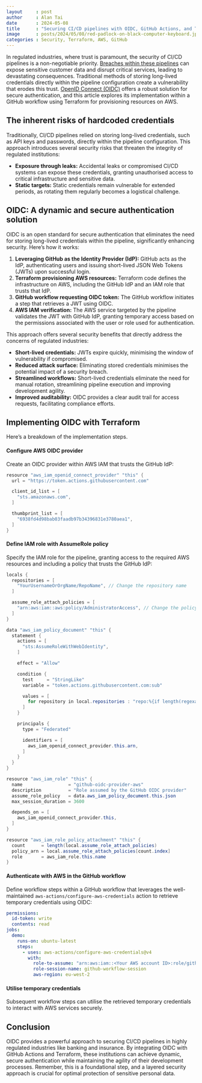 ```yaml
---
layout     : post
author     : Alan Tai
date       : 2024-05-08
title      : "Securing CI/CD pipelines with OIDC, GitHub Actions, and Terraform"
image      : posts/2024/05/08/red-padlock-on-black-computer-keyboard.jpg
categories : Security, Terraform, AWS, GitHub
---
```

In regulated industries, where trust is paramount, the security of CI/CD pipelines is a non-negotiable priority. [Breaches within these pipelines](https://www.reversinglabs.com/blog/ci/cd-security-breaches-update-software-security-approach) can expose sensitive customer data and disrupt critical services, leading to devastating consequences. Traditional methods of storing long-lived credentials directly within the pipeline configuration create a vulnerability that erodes this trust. [OpenID Connect (OIDC)](https://openid.net/developers/how-connect-works/) offers a robust solution for secure authentication, and this article explores its implementation within a GitHub workflow using Terraform for provisioning resources on AWS.

## The inherent risks of hardcoded credentials

Traditionally, CI/CD pipelines relied on storing long-lived credentials, such as API keys and passwords, directly within the pipeline configuration. This approach introduces several security risks that threaten the integrity of regulated institutions:

* **Exposure through leaks:** Accidental leaks or compromised CI/CD systems can expose these credentials, granting unauthorised access to critical infrastructure and sensitive data.
* **Static targets:** Static credentials remain vulnerable for extended periods, as rotating them regularly becomes a logistical challenge.

## OIDC: A dynamic and secure authentication solution

OIDC is an open standard for secure authentication that eliminates the need for storing long-lived credentials within the pipeline, significantly enhancing security. Here’s how it works:

1. **Leveraging GitHub as the Identity Provider (IdP):** GitHub acts as the IdP, authenticating users and issuing short-lived JSON Web Tokens (JWTs) upon successful login.
2. **Terraform provisioning AWS resources:** Terraform code defines the infrastructure on AWS, including the GitHub IdP and an IAM role that trusts that IdP.
3. **GitHub workflow requesting OIDC token:** The GitHub workflow initiates a step that retrieves a JWT using OIDC.
4. **AWS IAM verification:** The AWS service targeted by the pipeline validates the JWT with GitHub IdP, granting temporary access based on the permissions associated with the user or role used for authentication.

This approach offers several security benefits that directly address the concerns of regulated industries:

* **Short-lived credentials:** JWTs expire quickly, minimising the window of vulnerability if compromised.
* **Reduced attack surface:** Eliminating stored credentials minimises the potential impact of a security breach.
* **Streamlined workflows:** Short-lived credentials eliminate the need for manual rotation, streamlining pipeline execution and improving development agility.
* **Improved auditability:** OIDC provides a clear audit trail for access requests, facilitating compliance efforts.

## Implementing OIDC with Terraform

Here’s a breakdown of the implementation steps.

#### Configure AWS OIDC provider

Create an OIDC provider within AWS IAM that trusts the GitHub IdP:

```java
resource "aws_iam_openid_connect_provider" "this" {
  url = "https://token.actions.githubusercontent.com"

  client_id_list = [
    "sts.amazonaws.com",
  ]

  thumbprint_list = [
    "6938fd4d98bab03faadb97b34396831e3780aea1",
  ]
}
```

#### Define IAM role with AssumeRole policy

Specify the IAM role for the pipeline, granting access to the required AWS resources and including a policy that trusts the GitHub IdP:

```java
locals {
  repositories = [
    "YourUsernameOrOrgName/RepoName", // Change the repository name
  ]

  assume_role_attach_policies = [
    "arn:aws:iam::aws:policy/AdministratorAccess", // Change the policy to fit your purpose
  ]
}

data "aws_iam_policy_document" "this" {
  statement {
    actions = [
      "sts:AssumeRoleWithWebIdentity",
    ]

    effect = "Allow"

    condition {
      test     = "StringLike"
      variable = "token.actions.githubusercontent.com:sub"

      values = [
        for repository in local.repositories : "repo:%{if length(regexall(":+", repository)) > 0}${repository}%{else}${repository}:*%{endif}"
      ]
    }

    principals {
      type = "Federated"

      identifiers = [
        aws_iam_openid_connect_provider.this.arn,
      ]
    }
  }
}

resource "aws_iam_role" "this" {
  name                 = "github-oidc-provider-aws"
  description          = "Role assumed by the GitHub OIDC provider"
  assume_role_policy   = data.aws_iam_policy_document.this.json
  max_session_duration = 3600

  depends_on = [
    aws_iam_openid_connect_provider.this,
  ]
}

resource "aws_iam_role_policy_attachment" "this" {
  count      = length(local.assume_role_attach_policies)
  policy_arn = local.assume_role_attach_policies[count.index]
  role       = aws_iam_role.this.name
}
```

#### Authenticate with AWS in the GitHub workflow

Define workflow steps within a GitHub workflow that leverages the well-maintained `aws-actions/configure-aws-credentials` action to retrieve temporary credentials using OIDC:

```yaml
permissions:
  id-token: write
  contents: read
jobs:
  demo:
    runs-on: ubuntu-latest
    steps:
      - uses: aws-actions/configure-aws-credentials@v4
        with:
          role-to-assume: "arn:aws:iam::<Your AWS account ID>:role/github-oidc-provider-aws"
          role-session-name: github-workflow-session
          aws-region: eu-west-2
```

#### Utilise temporary credentials

Subsequent workflow steps can utilise the retrieved temporary credentials to interact with AWS services securely.

## Conclusion

OIDC provides a powerful approach to securing CI/CD pipelines in highly regulated industries like banking and insurance. By integrating OIDC with GitHub Actions and Terraform, these institutions can achieve dynamic, secure authentication while maintaining the agility of their development processes. Remember, this is a foundational step, and a layered security approach is crucial for optimal protection of sensitive personal data.